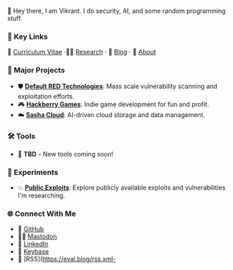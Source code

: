 👋 Hey there, I am Vikrant. I do security, AI, and some random programming stuff.

### 🔗 Key Links

📄 [Curriculum Vitae](https://o.eval.blog/cv) ⋅🧑‍💻 [Research](https://eval.blog/research) ⋅ 📝 [Blog](https://eval.blog/blog) ⋅ 🤔 [About](https://eval.blog/about)

### 🔨 Major Projects
- 🛡️ **[Default RED Technologies](https://defaultred.com)**: Mass scale vulnerability scanning and exploitation efforts.
- 🎮 **[Hackberry Games](https://hackberry.xyz)**: Indie game development for fun and profit.
- ☁️ **[Sasha Cloud](https://getsasha.cloud)**: AI-driven cloud storage and data management.

### 🛠️ Tools
- 🔧 **TBD** – New tools coming soon!

### 🔬 Experiments
- 💥 **[Public Exploits](https://github.com/0xcrypto/exploits)**: Explore publicly available exploits and vulnerabilities I'm researching.

### 🌐 Connect With Me
- 👾 [GitHub](https://github.com/0xcrypto)
- 🦸‍♂️ [Mastodon](https://infosec.exchange/@0xcrypto)
- 💼 [LinkedIn](https://linkedin.com/in/0xcrypto)
- 🔑 [Keybase](https://keybase.io/0xcrypto)
- 📡 [RSS](https://eval.blog/rss.xml- 
